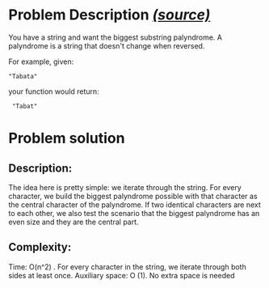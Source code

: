 # Problem Description _[(source)](https://leetcode.com/problems/longest-palindromic-substring/)_
You have a string and want the biggest substring palyndrome.
A palyndrome is a string that doesn't change when reversed.

For example, given:

  ```"Tabata"```

your function would return:

 ``` "Tabat"```

# Problem solution
## Description:
The idea here is pretty simple: we iterate through the string. For every character, we build the biggest palyndrome possible with that character as the central character of the palyndrome. If two identical characters are next to each other, we also test the scenario that the biggest palyndrome has an even size and they are the central part.

## Complexity: 
Time: O(n^2) . For every character in the string, we iterate through both sides at least once. 
Auxiliary space: O (1). No extra space is needed 
